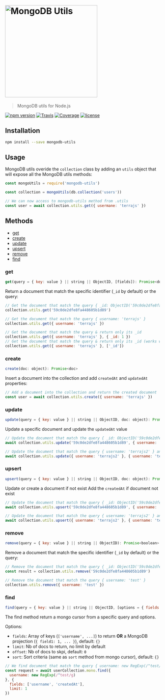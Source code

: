 <h1 align="left"><img src="https://user-images.githubusercontent.com/904724/31862915-8a718272-b746-11e7-912f-9ad658a96907.png" width="300" alt="MongoDB Utils"/></h1>

> MongoDB utils for Node.js

[![npm version](https://img.shields.io/npm/v/mongodb-utils.svg)](https://www.npmjs.com/package/mongodb-utils)
[![Travis](https://img.shields.io/travis/terrajs/mongodb-utils/master.svg)](https://travis-ci.org/terrajs/mongodb-utils)
[![Coverage](https://img.shields.io/codecov/c/github/terrajs/mongodb-utils/master.svg)](https://codecov.io/gh/terrajs/mongodb-utils.js)
[![license](https://img.shields.io/github/license/terrajs/mongodb-utils.svg)](https://github.com/terrajs/mongodb-utils/blob/master/LICENSE)

## Installation

```bash
npm install --save mongodb-utils
```

## Usage

MongoDB utils overide the `collection` class by adding an `utils` object that will expose all the MongoDB utils methods:

```js
const mongoUtils = require('mongodb-utils')

const collection = mongoUtils(db.collection('users'))

// We can now access to mongodb-utils method from .utils
const user = await collection.utils.get({ usermane: 'terrajs' })
```

## Methods

- [get](#get)
- [create](#create)
- [update](#update)
- [upsert](#upsert)
- [remove](#remove)
- [find](#find)

### get

```js
get(query = { key: value } || string || ObjectID, [fields]): Promise<doc>
```

Return a document that match the specific identifier (`_id` by default) or the query:

```js
// Get the document that match the query { _id: ObjectID('59c0de2dfe8fa448605b1d89') }
collection.utils.get('59c0de2dfe8fa448605b1d89')

// Get the document that match the query { username: 'terrajs' }
collection.utils.get({ username: 'terrajs' })

// Get the document that match the query & return only its _id
collection.utils.get({ username: 'terrajs' }, { _id: 1 })
// Get the document that match the query & return only its _id (works with array too)
collection.utils.get({ username: 'terrajs' }, ['_id'])
```

### create

```js
create(doc: object): Promise<doc>
```

Insert a document into the collection and add `createdAt` and `updatedAt` properties:

```js
// Add a document into the collection and return the created document
const user = await collection.utils.create({ username: 'terrajs' })
```

### update

```js
update(query = { key: value } || string || ObjectID, doc: object): Promise<doc>
```

Update a specific document and update the `updatedAt` value

```js
// Update the document that match the query { _id: ObjectID('59c0de2dfe8fa448605b1d89') } and update its username
await collection.utils.update('59c0de2dfe8fa448605b1d89', { username: 'terrajs2' })

// Update the document that match the query { username: 'terrajs2' } and update its username
await collection.utils.update({ username: 'terrajs2' }, { username: 'terrajs' })
```

### upsert

```js
upsert(query = { key: value } || string || ObjectID, doc: object): Promise<doc>
```

Update or create a document if not exist
Add the `createdAt` if document not exist

```js
// Update the document that match the query { _id: ObjectID('59c0de2dfe8fa448605b1d89') } and update its username or create it if not exist
await collection.utils.upsert('59c0de2dfe8fa448605b1d89', { username: 'terrajs2' })

// Update the document that match the query { username: 'terrajs2' } and update its username OR create it if not found
await collection.utils.upsert({ username: 'terrajs2' }, { username: 'terrajs' })
```

### remove

```js
remove(query = { key: value } || string || ObjectID): Promise<boolean>
```

Remove a document that match the specific identifier (`_id` by default) or the query:

```js
// Remove the document that match the query { _id: ObjectID('59c0de2dfe8fa448605b1d89') }
const result = collection.utils.remove('59c0de2dfe8fa448605b1d89')

// Remove the document that match the query { username: 'test' }
collection.utils.remove({ username: 'test' })
```

### find

```js
find(query = { key: value } || string || ObjectID, [options = { fields: ..., limit: ..., offset: ..., sort: ... }]): cursor
```
The find method return a mongo cursor from a specific query and options.

Options:
  - `fields`: Array of keys (`['username', ...]`) to return **OR** a MongoDB projection (`{ field1: 1, ... }`), default: `{}`
  - `limit`: Nb of docs to return, no limit by default
  - `offset`: Nb of docs to skpi, default: `0`
  - `sort`: Sort criteria (same as `sort` method from mongo cursor), default: `{}`

```js
// We find document that match the query { username: new RegExp(/^test/g) }, options with { username: 1, createdAt: 1 } projection and limit at 1 element
const request = await userCollection.mono.find({
  username: new RegExp(/^test/g)
}, {
  fields: ['username', 'createdAt'],
  limit: 1
})
```
